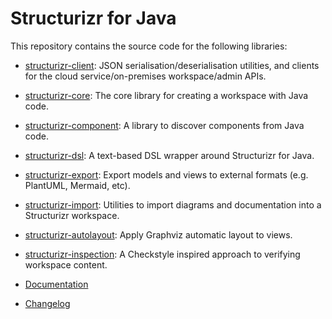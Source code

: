 # Structurizr for Java

This repository contains the source code for the following libraries:

- [structurizr-client](structurizr-client): JSON serialisation/deserialisation utilities, and clients for the cloud service/on-premises workspace/admin APIs.
- [structurizr-core](structurizr-core): The core library for creating a workspace with Java code.
- [structurizr-component](structurizr-component): A library to discover components from Java code.
- [structurizr-dsl](structurizr-dsl): A text-based DSL wrapper around Structurizr for Java.
- [structurizr-export](structurizr-export): Export models and views to external formats (e.g. PlantUML, Mermaid, etc).
- [structurizr-import](structurizr-import): Utilities to import diagrams and documentation into a Structurizr workspace.
- [structurizr-autolayout](structurizr-autolayout): Apply Graphviz automatic layout to views.
- [structurizr-inspection](structurizr-inspection): A Checkstyle inspired approach to verifying workspace content.

- [Documentation](https://docs.structurizr.com)
- [Changelog](changelog.md)